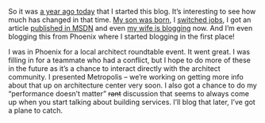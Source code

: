 So it was [a year ago
today](http://devhawk.net/default.aspx?date=2003-01-14) that I started
this blog. It’s interesting to see how much has changed in that time.
[My son was
born](http://devhawk.net/PermaLink.aspx?guid=16e48c40-21ed-480f-a51f-70f88755901f),
I [switched
jobs](http://devhawk.net/PermaLink.aspx?guid=e16c7694-ead9-40da-a9ca-18af6359680c),
I got an article [published in
MSDN](http://msdn.microsoft.com/msdnmag/issues/03/03/siteskinning/default.aspx)
and even [my wife is blogging](http://techiewife.com/) now. And I’m even
blogging this from Phoenix where I started blogging in the first place!

I was in Phoenix for a local architect roundtable event. It went great.
I was filling in for a teammate who had a conflict, but I hope to do
more of these in the future as it’s a chance to interact directly with
the architect community. I presented Metropolis – we’re working on
getting more info about that up on architecture center very soon. I also
got a chance to do my “performance doesn’t matter” ~~rant~~ discussion
that seems to always come up when you start talking about building
services. I’ll blog that later, I’ve got a plane to catch.

